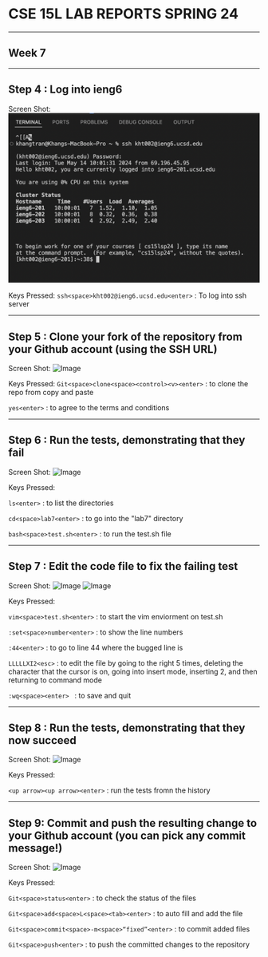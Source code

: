 # CSE 15L LAB REPORTS SPRING 24

---
## Week 7
---
 
## Step 4 : Log into ieng6

Screen Shot:
![Image](https://raw.githubusercontent.com/VolumeZer0/cse15L-lab-reports-fa24/main/4.png)

Keys Pressed:
```ssh<space>kht002@ieng6.ucsd.edu<enter>``` : To log into ssh server

---

## Step 5 : Clone your fork of the repository from your Github account (using the SSH URL)

Screen Shot:
![Image](https://raw.githubusercontent.com/VolumeZer0/cse15L-lab-reports-fa24/main/5.png)

Keys Pressed:
```Git<space>clone<space><control><v><enter>``` : to clone the repo from copy and paste

```yes<enter>``` : to agree to the terms and conditions

---

## Step 6 : Run the tests, demonstrating that they fail

Screen Shot:
![Image](https://github.com/VolumeZer0/cse15L-lab-reports-fa24/blob/main/6.png?raw=true)

Keys Pressed:

```ls<enter>``` : to list the directories

```cd<space>lab7<enter>``` : to go into the "lab7" directory

```bash<space>test.sh<enter>``` : to run the test.sh file

---

## Step 7 : Edit the code file to fix the failing test

Screen Shot:
![Image](https://github.com/VolumeZer0/cse15L-lab-reports-fa24/blob/main/7.png?raw=true)
![Image](https://github.com/VolumeZer0/cse15L-lab-reports-fa24/blob/main/7.1.png?raw=true)

Keys Pressed:

```vim<space>test.sh<enter>``` : to start the vim enviorment on test.sh

```:set<space>number<enter>``` : to show the line numbers

```:44<enter>``` : to go to line 44 where the bugged line is

```LLLLLXI2<esc>``` : to edit the file by going to the right 5 times, deleting the character that the cursor is on, going into insert mode, inserting 2, and then returning to command mode

```:wq<space><enter> ``` : to save and quit

---

## Step 8 : Run the tests, demonstrating that they now succeed

Screen Shot:
![Image](https://github.com/VolumeZer0/cse15L-lab-reports-fa24/blob/main/8.png?raw=true)

Keys Pressed:

```<up arrow><up arrow><enter>``` :  run the tests fromn the history

---

## Step 9: Commit and push the resulting change to your Github account (you can pick any commit message!)

Screen Shot:
![Image](https://github.com/VolumeZer0/cse15L-lab-reports-fa24/blob/main/9.png?raw=true)

Keys Pressed:

```Git<space>status<enter>``` : to check the status of the files

```Git<space>add<space>L<space><tab><enter>``` : to auto fill and add the file

```Git<space>commit<space>-m<space>“fixed”<enter>``` : to commit added files

```Git<space>push<enter>``` : to push the committed changes to the repository




